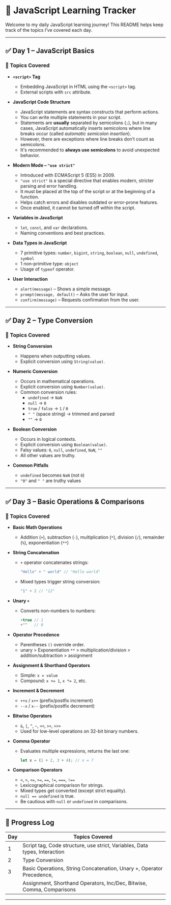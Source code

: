 # 📘 JavaScript Learning Tracker

Welcome to my daily JavaScript learning journey! This README helps keep track of the topics I’ve covered each day.

---

## ✅ Day 1 – JavaScript Basics

### 📌 Topics Covered

- **`<script>` Tag**
  - Embedding JavaScript in HTML using the `<script>` tag.
  - External scripts with `src` attribute.

- **JavaScript Code Structure**
  - JavaScript statements are syntax constructs that perform actions.
  - You can write multiple statements in your script.
  - Statements are **usually** separated by semicolons (`;`), but in many cases, JavaScript automatically inserts semicolons where line breaks occur (called *automatic semicolon insertion*).
  - However, there are exceptions where line breaks don’t count as semicolons.
  - It's recommended to **always use semicolons** to avoid unexpected behavior.

- **Modern Mode – `"use strict"`**
  - Introduced with ECMAScript 5 (ES5) in 2009.
  - `"use strict"` is a special directive that enables modern, stricter parsing and error handling.
  - It must be placed at the top of the script or at the beginning of a function.
  - Helps catch errors and disables outdated or error-prone features.
  - Once enabled, it cannot be turned off within the script.

- **Variables in JavaScript**
  - `let`, `const`, and `var` declarations.
  - Naming conventions and best practices.

- **Data Types in JavaScript**
  - 7 primitive types: `number`, `bigint`, `string`, `boolean`, `null`, `undefined`, `symbol`
  - 1 non-primitive type: `object`
  - Usage of `typeof` operator.

- **User Interaction**
  - `alert(message)` – Shows a simple message.
  - `prompt(message, default)` – Asks the user for input.
  - `confirm(message)` – Requests confirmation from the user.

---

## ✅ Day 2 – Type Conversion

### 📌 Topics Covered

- **String Conversion**
  - Happens when outputting values.
  - Explicit conversion using `String(value)`.

- **Numeric Conversion**
  - Occurs in mathematical operations.
  - Explicit conversion using `Number(value)`.
  - Common conversion rules:
    - `undefined` → `NaN`
    - `null` → `0`
    - `true` / `false` → `1` / `0`
    - `" "` (space string) → trimmed and parsed
    - `""` → `0`

- **Boolean Conversion**
  - Occurs in logical contexts.
  - Explicit conversion using `Boolean(value)`.
  - Falsy values: `0`, `null`, `undefined`, `NaN`, `""`
  - All other values are truthy.

- **Common Pitfalls**
  - `undefined` becomes `NaN` (not `0`)
  - `"0"` and `" "` are truthy values

---

## ✅ Day 3 – Basic Operations & Comparisons

### 📌 Topics Covered

- **Basic Math Operations**
  - Addition (`+`), subtraction (`-`), multiplication (`*`), division (`/`), remainder (`%`), exponentiation (`**`)

- **String Concatenation**
  - `+` operator concatenates strings:
    ```js
    "Hello" + " world" // "Hello world"
    ```
  - Mixed types trigger string conversion:
    ```js
    "1" + 2 // "12"
    ```

- **Unary `+`**
  - Converts non-numbers to numbers:
    ```js
    +true // 1
    +""   // 0
    ```

- **Operator Precedence**
  - Parentheses `()` override order.
  - unary > Exponentiation `**` > multiplication/division > addition/subtraction > assignment

- **Assignment & Shorthand Operators**
  - Simple: `x = value`
  - Compound: `x += 1`, `x *= 2`, etc.

- **Increment & Decrement**
  - `++x` / `x++` (prefix/postfix increment)
  - `--x` / `x--` (prefix/postfix decrement)

- **Bitwise Operators**
  - `&`, `|`, `^`, `~`, `<<`, `>>`, `>>>`
  - Used for low-level operations on 32-bit binary numbers.

- **Comma Operator**
  - Evaluates multiple expressions, returns the last one:
    ```js
    let x = (1 + 2, 3 + 4); // x = 7
    ```

- **Comparison Operators**
  - `<`, `>`, `<=`, `>=`, `==`, `!=`, `===`, `!==`
  - Lexicographical comparison for strings.
  - Mixed types get converted (except strict equality).
  - `null == undefined` is true.
  - Be cautious with `null` or `undefined` in comparisons.

---

## 📅 Progress Log

| Day | Topics Covered                                                                 |
|-----|---------------------------------------------------------------------------------|
| 1   | Script tag, Code structure, use strict, Variables, Data types, Interaction     |
| 2   | Type Conversion                                                                |
| 3   | Basic Operations, String Concatenation, Unary +, Operator Precedence,          |
|     | Assignment, Shorthand Operators, Inc/Dec, Bitwise, Comma, Comparisons          |
---

